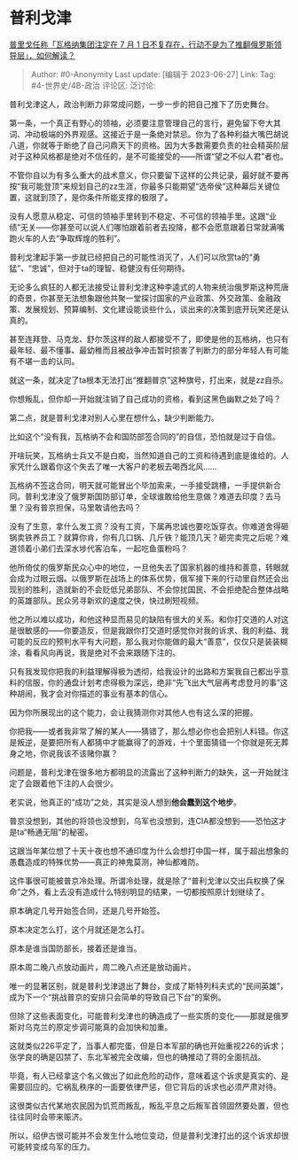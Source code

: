 # 普利戈津
[普里戈任称「瓦格纳集团注定在 7 月 1 日不复存在，行动不是为了推翻俄罗斯领导层」，如何解读？](https://www.zhihu.com/question/608841115/answer/3091734897)

> Author: #0-Anonymity
> Last update: [编辑于 2023-06-27]
> Link:
> Tag: #4-世界史/4B-政治 
> 评论区:
> 泛讨论:

普利戈津这人，政治判断力非常成问题，一步一步的把自己推下了历史舞台。

第一条，一个真正有野心的领袖，必须要注意管理自己的言行，避免留下夸大其词、冲动极端的外界观感。这接近于是一条绝对禁忌。你为了各种利益大嘴巴胡说八道，你就等于断绝了自己问鼎天下的资格。因为大多数需要负责的社会精英阶层对于这种风格都是绝对不信任的，是不可能接受的——所谓“望之不似人君”者也。

不管你自以为有多么重大的战术意义，你只要留下这样的公共记录，最好就不要再按“我可能登顶”来规划自己的zz生涯，你最多只能期望“选帝侯”这种幕后关键位置，这就到顶了，是你条件所能支撑的极限了。

没有人愿意从稳定、可信的领袖手里转到不稳定、不可信的领袖手里。这跟“业绩”无关——你甚至可以说人们哪怕跟着前者去投降，都不会愿意跟着日常就满嘴跑火车的人去“争取辉煌的胜利”。

普利戈津起手第一步就已经把自己的可能性消灭了，人们可以欣赏ta的“勇猛”、“忠诚”，但对于ta的理智、稳健没有任何期待。

无论多么疯狂的人都无法接受让普利戈津这种李逵式的人物来统治俄罗斯这种荒唐的奇景，你甚至无法想象跟他共聚一堂探讨国家的产业政策、外交政策、金融政策、发展规划、预算编制、文化建设能谈些什么，谈出来的决策到底开玩笑还是认真的。

甚至连拜登、马克龙、舒尔茨这样的敌人都接受不了，即使是他的瓦格纳，也只有最年轻、最不懂事、最幼稚而且被战争冲击暂时损害了判断力的部分年轻人有可能有不堪一击的认同。

就这一条，就决定了ta根本无法打出“推翻普京”这种旗号，打出来，就是zz自杀。

你想叛乱，但你却一开始就注销了自己成功的资格，看到这黑色幽默之处了吗？

第二点，就是普利戈津对别人心里在想什么，缺少判断能力。

比如这个“没有我，瓦格纳不会和国防部签合同的”的自信，恐怕就是过于自信。

开啥玩笑，瓦格纳士兵又不是白痴，当然知道自己的工资和待遇到底是谁给的。人家凭什么跟着你这个失去了唯一大客户的老板去喝西北风……

瓦格纳不签这合同，明天就可能冒出个毕加索来，一手接受跳槽，一手提供新合同。普利戈津没了俄罗斯国防部订单，全球谁敢给他生意做？难道去印度？去马里？没有普京担保，马里敢请他去吗？

没有了生意，拿什么发工资？没有工资，下属再忠诚也要吃饭穿衣。你难道舍得砸锅卖铁养员工？就算你肯，你有几口锅、几斤铁？能顶几天？砸完卖完之后呢？难道领着小弟们去深水埗代客泊车，一起吃鱼蛋粉吗？

他所倚仗的俄罗斯民众心中的地位，一旦他失去了国家机器的维持和善意，转眼就会成为过眼云烟。以俄罗斯在战场上的体系优势，俄军接下来的行动里自然还会出现别的胜利，造就新的不会贬低兄弟部队、不会惊扰国民、不会拒绝配合整体战略的英雄部队。民众另寻新欢的速度之快，快过刷短视频。

他之所以难以成功，和他这种显而易见的缺陷有很大的关系。和你打交道的人对这是很敏感的——你要造反，但是我跟你打交道时感觉你对我的诉求、我的利益、我可能的反应的预判水平有大问题，那么我对你能做的最大“善意”，仅仅只是装装糊涂，看看风向再说，我是绝对不会来跟随下注的。

只有我发现你把我的利益理解得极为透彻，给我设计的出路和方案我自己都出乎意料的信服，你的通盘计划考虑得极为深远，绝非“先飞出大气层再考虑登月的事”这种胡闹，我才会对你描述的事业有基本的信心。

因为你所展现出的这个能力，会让我猜测你对其他人也有这么深的把握。

你把我——或者我非常了解的某人——猜错了，那么想必你也会把别人料错。你这是叛逆，是要把所有人都猜中才能赢得了的游戏，十个里面猜错一个你就是死无葬身之地，你说我该不该赌你赢？

问题是，普利戈津在很多地方都明显的流露出了这种判断力的缺失，这一开始就注定了会跟着他下注的人会很少。

老实说，他真正的“成功”之处，其实是没人想到**他会蠢到这个地步**。

普京没想到，其他的将领也没想到，乌军也没想到，连CIA都没想到——恐怕这才是ta“畅通无阻”的秘密。

这跟当年某位想了十天十夜也想不通印度为什么会想打中国一样，属于超出想象的愚蠢造成的特殊优势——真正的神鬼莫测，神仙都难防。

这件事很可能被普京冷处理。所谓冷处理，就是除了“普利戈津以交出兵权换了保命”之外，看上去没有造成什么特别明显的结果，一切都按照原计划继续了。

原本确定几号开始签合同，还是几号开始签。

原本决定怎么打，这个月就还是怎么打。

原本是谁当国防部长，接着还是谁当。

原本周二晚八点放动画片，周二晚八点还是放动画片。

唯一的显著区别，就是普利戈津退出了舞台，变成了斯特列科夫式的“民间英雄”，成为下一个“挑战普京的安排只会简单的导致自己下台”的案例。

但除了这些表面变化，可能普利戈津也的确造成了一些实质的变化——那就是俄罗斯对乌克兰的原定步调可能真的会加快和加重。

这就类似226平定了，当事人都完蛋，但是日本军部的确也开始重视226的诉求；张学良的确是囚禁了、东北军被完全改编，但也的确推动了蒋的全面抗战。

毕竟，有人已经拿这个名义做出了如此危险的动作，意味着这个诉求是真实的、是需要回应的。它祸乱秩序的一面要依律严惩，但它背后的诉求也必须严肃对待。

这很类似古代某地农民因为饥荒而叛乱，叛乱平息之后叛军首领固然要处置，但也往往同时会带来赈济。

所以，绍伊古很可能并不会发生什么地位变动，但是普利戈津打出的这个诉求却很可能转变成乌军的压力。